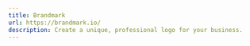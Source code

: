 ```yaml
---
title: Brandmark
url: https://brandmark.io/
description: Create a unique, professional logo for your business.
---
```

